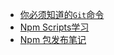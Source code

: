 - [你必须知道的`Git`命令](notes/git-npm/you-must-know-git-commands.md)
- [Npm Scripts学习](notes/git-npm/npm-scripts.md)
- [Npm 包发布笔记](notes/git-npm/npm-publish.md)

